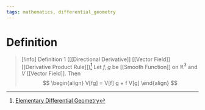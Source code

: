 ```yaml
---
tags: mathematics, differential_geometry
---
```


# Definition

> [!info] Definition 1 ([[Directional Derivative]] [[Vector Field]] [[Derivative Product Rule]])[^1]
>Let $f, g$ be [[Smooth Function]] on $\mathbb{R}^3$ and $V$ [[Vector Field]]. Then
> $$
> \begin{align}
> V[fg] = V[f] g + f V[g]
> \end{align}
> $$

[^1]: [Elementary Differential Geometry](zotero://open-pdf/library/items/F6CCEWIU?page=29)